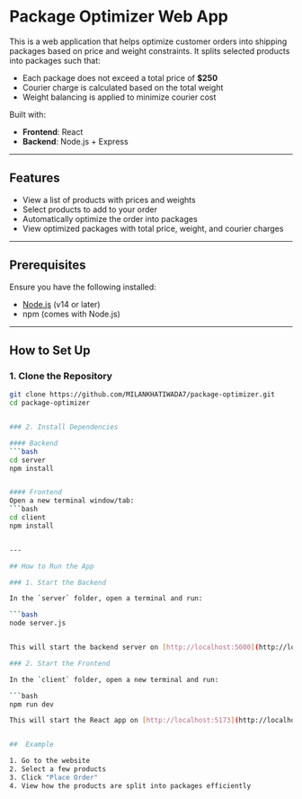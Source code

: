 # Package Optimizer Web App

This is a web application that helps optimize customer orders into shipping packages based on price and weight constraints. It splits selected products into packages such that:

- Each package does not exceed a total price of **$250**
- Courier charge is calculated based on the total weight
- Weight balancing is applied to minimize courier cost

Built with:
- **Frontend**: React
- **Backend**: Node.js + Express

---

##  Features

- View a list of products with prices and weights
- Select products to add to your order
- Automatically optimize the order into packages
- View optimized packages with total price, weight, and courier charges

---

##  Prerequisites

Ensure you have the following installed:

- [Node.js](https://nodejs.org/) (v14 or later)
- npm (comes with Node.js)

---

##  How to Set Up

### 1. Clone the Repository

```bash
git clone https://github.com/MILANKHATIWADA7/package-optimizer.git
cd package-optimizer


### 2. Install Dependencies

#### Backend
```bash
cd server
npm install


#### Frontend
Open a new terminal window/tab:
```bash
cd client
npm install


---

## How to Run the App

### 1. Start the Backend

In the `server` folder, open a terminal and run:

```bash
node server.js


This will start the backend server on [http://localhost:5000](http://localhost:5000)

### 2. Start the Frontend

In the `client` folder, open a new terminal and run:

```bash
npm run dev

This will start the React app on [http://localhost:5173](http://localhost:5173/)


##  Example

1. Go to the website
2. Select a few products
3. Click "Place Order"
4. View how the products are split into packages efficiently


